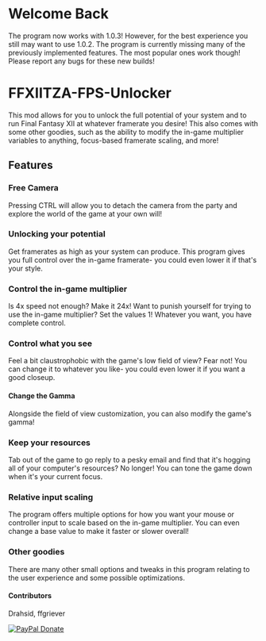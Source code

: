 # Welcome Back
The program now works with 1.0.3! However, for the best experience you still may want to use 1.0.2. The program is currently missing many of the previously implemented features. The most popular ones work though!
Please report any bugs for these new builds!

# FFXIITZA-FPS-Unlocker
This mod allows for you to unlock the full potential of your system and to run Final Fantasy XII at whatever framerate you desire! This also comes with some other goodies, such as the ability to modify the in-game multiplier variables to anything, focus-based framerate scaling, and more!

## Features

### Free Camera
Pressing CTRL will allow you to detach the camera from the party and explore the world of the game at your own will!

### Unlocking your potential
Get framerates as high as your system can produce. This program gives you full control over the in-game framerate- you could even lower it if that's your style.

### Control the in-game multiplier
Is 4x speed not enough? Make it 24x! Want to punish yourself for trying to use the in-game multiplier? Set the values 1! Whatever you want, you have complete control.

### Control what you see
Feel a bit claustrophobic with the game's low field of view? Fear not! You can change it to whatever you like- you could even lower it if you want a good closeup.

#### Change the Gamma
Alongside the field of view customization, you can also modify the game's gamma!

### Keep your resources
Tab out of the game to go reply to a pesky email and find that it's hogging all of your computer's resources? No longer! You can tone the game down when it's your current focus.

### Relative input scaling
The program offers multiple options for how you want your mouse or controller input to scale based on the in-game multiplier. You can even change a base value to make it faster or slower overall!

### Other goodies
There are many other small options and tweaks in this program relating to the user experience and some possible optimizations. 

#### Contributors
Drahsid, ffgriever

[![PayPal Donate](https://img.shields.io/badge/paypal-donate-blue.svg)](<https://paypal.me/Drahsid>)
